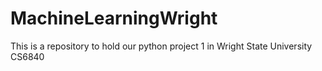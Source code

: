 # MachineLearningWright
This is a repository to hold our python project 1 in Wright State University CS6840
